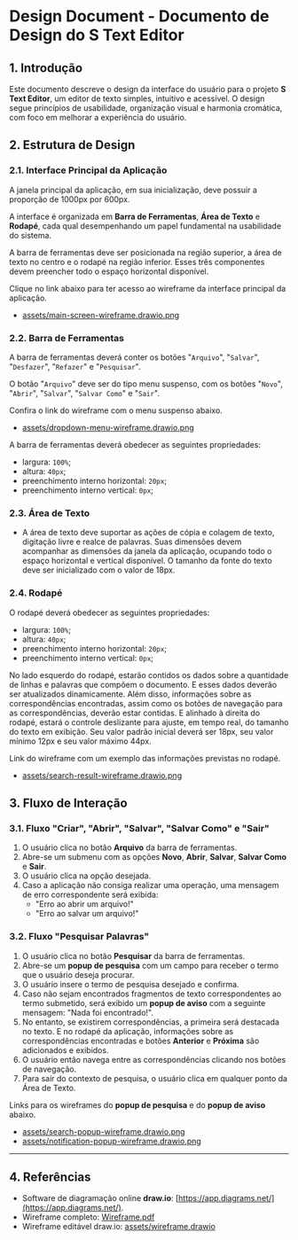# **Design Document - Documento de Design do S Text Editor**

## **1. Introdução**

Este documento descreve o design da interface do usuário para o projeto **S Text Editor**, um editor de texto simples, intuitivo e acessível. O design segue princípios de usabilidade, organização visual e harmonia cromática, com foco em melhorar a experiência do usuário.

## **2. Estrutura de Design**

### **2.1. Interface Principal da Aplicação**

A janela principal da aplicação, em sua inicialização, deve possuir a proporção de 1000px por 600px.

A interface é organizada em **Barra de Ferramentas**, **Área de Texto** e **Rodapé**, cada qual desempenhando um papel fundamental na usabilidade do sistema.

A barra de ferramentas deve ser posicionada na região superior, a área de texto no centro e o rodapé na região inferior. Esses três componentes devem preencher todo o espaço horizontal disponível.

Clique no link abaixo para ter acesso ao wireframe da interface principal da aplicação.

- [assets/main-screen-wireframe.drawio.png](assets/main-screen-wireframe.drawio.png)

### **2.2. Barra de Ferramentas**

A barra de ferramentas deverá conter os botões "`Arquivo`", "`Salvar`", "`Desfazer`", "`Refazer`" e "`Pesquisar`".

O botão "`Arquivo`" deve ser do tipo menu suspenso, com os botões "`Novo`", "`Abrir`", "`Salvar`", "`Salvar Como`" e "`Sair`".

Confira o link do wireframe com o menu suspenso abaixo.

- [assets/dropdown-menu-wireframe.drawio.png](assets/dropdown-menu-wireframe.drawio.png)

A barra de ferramentas deverá obedecer as seguintes propriedades:

- largura: `100%`;
- altura: `40px`;
- preenchimento interno horizontal: `20px`;
- preenchimento interno vertical: `0px`;

### **2.3. Área de Texto**

- A área de texto deve suportar as ações de cópia e colagem de texto, digitação livre e realce de palavras. Suas dimensões devem acompanhar as dimensões da janela da aplicação, ocupando todo o espaço horizontal e vertical disponível. O tamanho da fonte do texto deve ser inicializado com o valor de 18px.

### **2.4. Rodapé**

O rodapé deverá obedecer as seguintes propriedades:

- largura: `100%`;
- altura: `40px`;
- preenchimento interno horizontal: `20px`;
- preenchimento interno vertical: `0px`;

No lado esquerdo do rodapé, estarão contidos os dados sobre a quantidade de linhas e palavras que compõem o documento. E esses dados deverão ser atualizados dinamicamente. Além disso, informações sobre as correspondências encontradas, assim como os botões de navegação para as correspondências, deverão estar contidas. E alinhado à direita do rodapé, estará o controle deslizante para ajuste, em tempo real, do tamanho do texto em exibição. Seu valor padrão inicial deverá ser 18px, seu valor mínimo 12px e seu valor máximo 44px.

Link do wireframe com um exemplo das informações previstas no rodapé.

- [assets/search-result-wireframe.drawio.png](assets/search-result-wireframe.drawio.png)

## **3. Fluxo de Interação**

### **3.1. Fluxo "Criar", "Abrir", "Salvar", "Salvar Como" e "Sair"**

1. O usuário clica no botão **Arquivo** da barra de ferramentas.
2. Abre-se um submenu com as opções **Novo**, **Abrir**, **Salvar**, **Salvar Como** e **Sair**.
3. O usuário clica na opção desejada.
4. Caso a aplicação não consiga realizar uma operação, uma mensagem de erro correspondente será exibida:
   - "Erro ao abrir um arquivo!"
   - "Erro ao salvar um arquivo!"

### **3.2. Fluxo "Pesquisar Palavras"**

1. O usuário clica no botão **Pesquisar** da barra de ferramentas.
2. Abre-se um **popup de pesquisa** com um campo para receber o termo que o usuário deseja procurar.
3. O usuário insere o termo de pesquisa desejado e confirma.
4. Caso não sejam encontrados fragmentos de texto correspondentes ao termo submetido, será exibido um **popup de aviso** com a seguinte mensagem: "Nada foi encontrado!".
5. No entanto, se existirem correspondências, a primeira será destacada no texto. E no rodapé da aplicação, informações sobre as correspondências encontradas e botões **Anterior** e **Próxima** são adicionados e exibidos.
6. O usuário então navega entre as correspondências clicando nos botões de navegação.
7. Para saír do contexto de pesquisa, o usuário clica em qualquer ponto da Área de Texto.

Links para os wireframes do **popup de pesquisa** e do **popup de aviso** abaixo.

- [assets/search-popup-wireframe.drawio.png](assets/search-popup-wireframe.drawio.png)
- [assets/notification-popup-wireframe.drawio.png](assets/notification-popup-wireframe.drawio.png)

---

## **4. Referências**

- Software de diagramação online **draw.io**: [https://app.diagrams.net/](https://app.diagrams.net/).
- Wireframe completo: [Wireframe.pdf](./Wireframe.pdf)
- Wireframe editável draw.io: [assets/wireframe.drawio](assets/wireframe.drawio)
